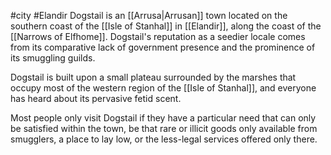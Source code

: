 #city #Elandir
Dogstail is an [[Arrusa|Arrusan]] town located on the southern coast of the [[Isle of Stanhal]] in [[Elandir]], along the coast of the [[Narrows of Elfhome]]. Dogstail's reputation as a seedier locale comes from its comparative lack of government presence and the prominence of its smuggling guilds.

Dogstail is built upon a small plateau surrounded by the marshes that occupy most of the western region of the [[Isle of Stanhal]], and everyone has heard about its pervasive fetid scent.

Most people only visit Dogstail if they have a particular need that can only be satisfied within the town, be that rare or illicit goods only available from smugglers, a place to lay low, or the less-legal services offered only there.